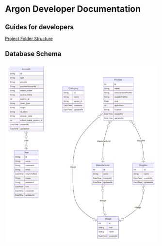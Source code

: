# Argon Developer Documentation

## Guides for developers

[Project Folder Structure](project-folder-structure.md)

## Database Schema

![Entity Relationships](./prisma-erd.svg)
